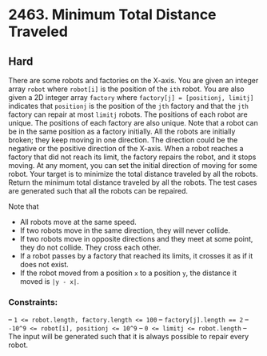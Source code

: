 # 2463. Minimum Total Distance Traveled

## Hard

There are some robots and factories on the X-axis. You are given an integer array `robot` where `robot[i]` is the
position of the `ith` robot. You are also given a 2D integer array `factory` where `factory[j] = [positionj, limitj]`
indicates that `positionj` is the position of the `jth` factory and that the `jth` factory can repair at most `limitj`
robots. The positions of each robot are unique. The positions of each factory are also unique. Note that a robot can be
in the same position as a factory initially. All the robots are initially broken; they keep moving in one direction. The
direction could be the negative or the positive direction of the X-axis. When a robot reaches a factory that did not
reach its limit, the factory repairs the robot, and it stops moving. At any moment, you can set the initial direction of
moving for some robot. Your target is to minimize the total distance traveled by all the robots. Return the minimum
total distance traveled by all the robots. The test cases are generated such that all the robots can be repaired.

Note that

- All robots move at the same speed.
- If two robots move in the same direction, they will never collide.
- If two robots move in opposite directions and they meet at some point, they do not collide. They cross each other.
- If a robot passes by a factory that reached its limits, it crosses it as if it does not exist.
- If the robot moved from a position `x` to a position `y`, the distance it moved is `|y - x|`.

### Constraints:

– `1 <= robot.length, factory.length <= 100`
– `factory[j].length == 2`
– `-10^9 <= robot[i], positionj <= 10^9`
– `0 <= limitj <= robot.length`
– The input will be generated such that it is always possible to repair every robot.
